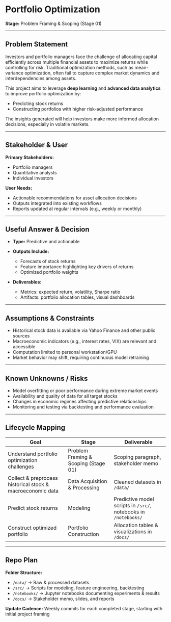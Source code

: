 # Portfolio Optimization
**Stage:** Problem Framing & Scoping (Stage 01)

---

## Problem Statement
Investors and portfolio managers face the challenge of allocating capital efficiently across multiple financial assets to maximize returns while controlling for risk. Traditional optimization methods, such as mean-variance optimization, often fail to capture complex market dynamics and interdependencies among assets.

This project aims to leverage **deep learning** and **advanced data analytics** to improve portfolio optimization by:
- Predicting stock returns
- Constructing portfolios with higher risk-adjusted performance

The insights generated will help investors make more informed allocation decisions, especially in volatile markets.

---

## Stakeholder & User
**Primary Stakeholders:**
- Portfolio managers
- Quantitative analysts
- Individual investors

**User Needs:**
- Actionable recommendations for asset allocation decisions
- Outputs integrated into existing workflows
- Reports updated at regular intervals (e.g., weekly or monthly)

---

## Useful Answer & Decision
- **Type:** Predictive and actionable
- **Outputs Include:**
  - Forecasts of stock returns
  - Feature importance highlighting key drivers of returns
  - Optimized portfolio weights

- **Deliverables:**
  - Metrics: expected return, volatility, Sharpe ratio
  - Artifacts: portfolio allocation tables, visual dashboards

---

## Assumptions & Constraints
- Historical stock data is available via Yahoo Finance and other public sources
- Macroeconomic indicators (e.g., interest rates, VIX) are relevant and accessible
- Computation limited to personal workstation/GPU
- Market behavior may shift, requiring continuous model retraining

---

## Known Unknowns / Risks
- Model overfitting or poor performance during extreme market events
- Availability and quality of data for all target stocks
- Changes in economic regimes affecting predictive relationships
- Monitoring and testing via backtesting and performance evaluation

---

## Lifecycle Mapping

| Goal | Stage | Deliverable |
|------|-------|------------|
| Understand portfolio optimization challenges | Problem Framing & Scoping (Stage 01) | Scoping paragraph, stakeholder memo |
| Collect & preprocess historical stock & macroeconomic data | Data Acquisition & Processing | Cleaned datasets in `/data/` |
| Predict stock returns | Modeling | Predictive model scripts in `/src/`, notebooks in `/notebooks/` |
| Construct optimized portfolio | Portfolio Construction | Allocation tables & visualizations in `/docs/` |

---

## Repo Plan
**Folder Structure:**
- `/data/` → Raw & processed datasets
- `/src/` → Scripts for modeling, feature engineering, backtesting
- `/notebooks/` → Jupyter notebooks documenting experiments & results
- `/docs/` → Stakeholder memo, slides, and reports

**Update Cadence:** Weekly commits for each completed stage, starting with initial project framing
